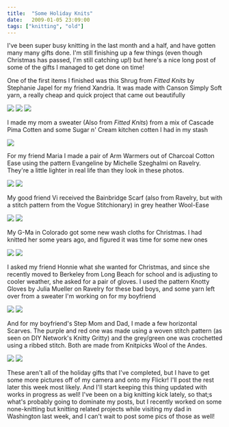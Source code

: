 ```yaml
---
title:  "Some Holiday Knits"
date:   2009-01-05 23:09:00
tags: ["knitting", "old"]
---
```

I've been super busy knitting in the last month and a half, and have gotten many many gifts done. I'm still finishing up a few things (even though Christmas has passed, I'm still catching up!) but here's a nice long post of some of the gifts I managed to get done on time!

One of the first items I finished was this Shrug from *Fitted Knits* by Stephanie Japel for my friend Xandria. It was made with Canson Simply Soft yarn, a really cheap and quick project that came out beautifully


<img src="/uploads/2008/3072028798_5102d52138.jpg">
<img src="/uploads/2008/3072027596_98fe976f42.jpg">
<img src="/uploads/2008/3071195093_1a74111ff8.jpg">


I made my mom a sweater (Also from *Fitted Knits*) from a mix of Cascade Pima Cotten and some Sugar n' Cream kitchen cotten I had in my stash


<img src="/uploads/2008/3071228793_6ef757fb8d.jpg">


For my friend Maria I made a pair of Arm Warmers out of Charcoal Cotton Ease using the pattern Evangeline by Michelle Szeghalmi on Ravelry. They're a little lighter in real life than they look in these photos.


<img src="/uploads/2008/3103076413_8e03f0f11b.jpg">
<img src="/uploads/2008/3103907786_6f8179d398.jpg">


My good friend Vi received the Bainbridge Scarf (also from Ravelry, but with a stitch pattern from the Vogue Stitchionary)  in grey heather Wool-Ease


<img src="/uploads/2008/3103077007_3e53746542.jpg">
<img src="/uploads/2008/3103906212_26cfc931e5.jpg">


My G-Ma in Colorado got some new wash cloths for Christmas. I had knitted her some years ago, and figured it was time for some new ones


<img src="/uploads/2008/3103907320_33a7f1d466.jpg">
<img src="/uploads/2008/3127912126_7f3dded50c.jpg">


I asked my friend Honnie what she wanted for Christmas, and since she recently moved to Berkeley from Long Beach for school and is adjusting to cooler weather, she asked for a pair of gloves. I used the pattern Knotty Gloves by  Julia Mueller on Ravelry for these bad boys, and some yarn left over from a sweater I'm working on for my boyfriend


<img src="/uploads/2008/3127085311_9a913dc195.jpg">
<img src="/uploads/2008/3127912396_7b848466fd.jpg">


And for my boyfriend's Step Mom and Dad, I made a few horizontal Scarves. The purple and red one was made using a woven stitch pattern (as seen on DIY Network's Knitty Gritty) and the grey/green one was crochetted using a ribbed stitch. Both are made from Knitpicks Wool of the Andes.


<img src="/uploads/2008/3137626844_8b3f516ee0.jpg">
<img src="/uploads/2008/3136818849_3b355a9a13.jpg">


These aren't all of the holiday gifts that I've completed, but I have to get some more pictures off of my camera and onto my Flickr! I'll post the rest later this week most likely. And I'll start keeping this thing updated with works in progress as well! I've been on a big knitting kick lately, so that;s what's probably going to dominate my posts, but I recently worked on some none-knitting but knitting related projects while visiting my dad in Washington last week, and I can't wait to post some pics of those as well!
